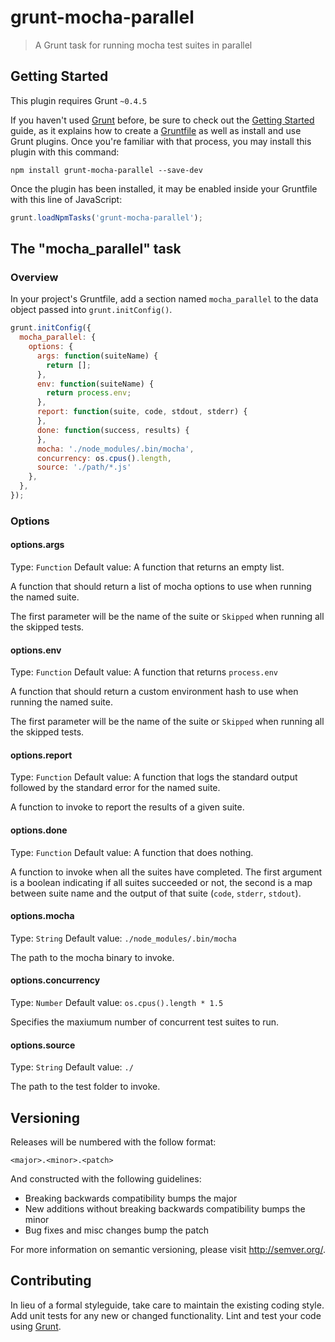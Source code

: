# grunt-mocha-parallel

> A Grunt task for running mocha test suites in parallel

## Getting Started

This plugin requires Grunt `~0.4.5`

If you haven't used [Grunt](http://gruntjs.com/) before, be sure to check out
the [Getting Started](http://gruntjs.com/getting-started) guide, as it explains
how to create a [Gruntfile](http://gruntjs.com/sample-gruntfile) as well as
install and use Grunt plugins. Once you're familiar with that process, you may
install this plugin with this command:

```shell
npm install grunt-mocha-parallel --save-dev
```

Once the plugin has been installed, it may be enabled inside your Gruntfile with
this line of JavaScript:

```js
grunt.loadNpmTasks('grunt-mocha-parallel');
```

## The "mocha_parallel" task

### Overview

In your project's Gruntfile, add a section named `mocha_parallel` to the data
object passed into `grunt.initConfig()`.

```js
grunt.initConfig({
  mocha_parallel: {
    options: {
      args: function(suiteName) {
        return [];
      },
      env: function(suiteName) {
        return process.env;
      },
      report: function(suite, code, stdout, stderr) {
      },
      done: function(success, results) {
      },
      mocha: './node_modules/.bin/mocha',
      concurrency: os.cpus().length,
      source: './path/*.js'
    },
  },
});
```

### Options

#### options.args

Type: `Function`
Default value: A function that returns an empty list.

A function that should return a list of mocha options to use when running the
named suite.

The first parameter will be the name of the suite or `Skipped` when running
all the skipped tests.

#### options.env

Type: `Function`
Default value: A function that returns `process.env`

A function that should return a custom environment hash to use when running the
named suite.

The first parameter will be the name of the suite or `Skipped` when running
all the skipped tests.

#### options.report

Type: `Function`
Default value: A function that logs the standard output followed by the standard
error for the named suite.

A function to invoke to report the results of a given suite.

#### options.done

Type: `Function`
Default value: A function that does nothing.

A function to invoke when all the suites have completed.  The first argument
is a boolean indicating if all suites succeeded or not, the second is a map
between suite name and the output of that suite (`code`, `stderr`, `stdout`).

#### options.mocha

Type: `String`
Default value: `./node_modules/.bin/mocha`

The path to the mocha binary to invoke.

#### options.concurrency
Type: `Number`
Default value: `os.cpus().length * 1.5`

Specifies the maxiumum number of concurrent test suites to run.

#### options.source

Type: `String`
Default value: `./`

The path to the test folder to invoke.

## Versioning

Releases will be numbered with the follow format:

`<major>.<minor>.<patch>`

And constructed with the following guidelines:

- Breaking backwards compatibility bumps the major
- New additions without breaking backwards compatibility bumps the minor
- Bug fixes and misc changes bump the patch

For more information on semantic versioning, please visit http://semver.org/.

## Contributing

In lieu of a formal styleguide, take care to maintain the existing coding style.
Add unit tests for any new or changed functionality. Lint and test your code
using [Grunt](http://gruntjs.com/).

